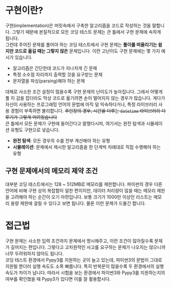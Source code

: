 # 구현이란?
구현(implementation)은 머릿속에서 구축한 알고리즘을 코드로 작성하는 것을 말합니다. 그렇기 때문에 본질적으로 모든 코딩 테스트 문제는 큰 틀에서 구현 문제에 속하게 됩니다.  
그런데 주어진 문제를 풀어야 하는 코딩 테스트에서 구현 문제는 **풀이를 떠올리기는 쉽지만 코드로 옮길 때는 그렇지 않은** 문제입니다. 이런 고난이도 구현 문제에는 몇 가지 예시가 있습니다.
* 알고리즘은 간단한데 코드가 지나치게 긴 문제
* 특정 소수점 자리까지 출력할 것을 요구받는 문제
* 문자열을 파싱(parsing)해야 하는 문제

대체로 사소한 조건 설정이 많을수록 구현 문제의 난이도가 높아집니다. 그래서 어떻게 풀 지 감을 잡더라도 막상 코드로 옮기려면 손이 떨어지지 않는 경우가 많습니다. 게다가 자신이 사용하는 프로그래밍 언어의 문법에 아직 덜 익숙하다거나, 특정 라이브러리 사용 경험이 부족하면 불리합니다. ~~주인장의 경우, 시간을 다루는 `datetime` 라이브러리 다루기가 그렇게 어려웠습니다~~  
큰 틀에서 모든 문제가 구현에 들어간다고 말했다시피, 여기서는 완전 탐색과 시뮬레이션 유형도 구현으로 넣습니다.  
* **완전 탐색**: 모든 경우의 수를 전부 계산해야 하는 유형
* **시뮬레이션**: 문제에서 제시한 알고리즘을 한 단계씩 차례대로 직접 수행해야 하는 유형

## 구현 문제에서의 메모리 제약 조건
대부분 코딩 테스트에서는 128 ~ 512MB로 메모리를 제한합니다. 파이썬의 경우 다른 언어에 비해 구현 상의 복잡함이 덜한 편이지만, 데이터 처리량이 많을 때는 메모리 제한을 고려해야 하는 순간이 오기 마련입니다. 보통 크기가 1000만 이상인 리스트는 메모리 용량 제한에 걸릴 수 있다고 보면 됩니다. 물론 이런 문제가 드물긴 합니다.

# 접근법
구현 문제는 사소한 입력 조건까지 문제에서 명시해주고, 이런 조건이 많아질수록 문제가 길어지는 편입니다. 그렇다고 고차원적인 사고를 요구하는 문제가 나오지는 않으니까 너무 두려워하지 않아도 됩니다.  
코딩 테스트 환경에서 Pypy3를 지원하는 곳이 늘고 있는데, 파이썬3의 문법이 그대로 지원될 뿐더러 실행 속도도 소폭 빠릅니다. 특히 반복문이 많을수록 두 환경에서의 실행 속도가 차이가 납니다. 따라서 시험을 보는 환경에서 파이썬3와 Pypy3를 지원하는지의 여부를 확인했을 때 Pypy3가 있다면 이를 잘 활용합시다.